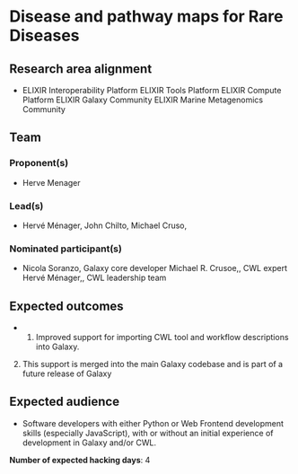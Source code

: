 # Disease and pathway maps for Rare Diseases

## Research area alignment

- ELIXIR Interoperability Platform
 ELIXIR Tools Platform
 ELIXIR Compute Platform
 ELIXIR Galaxy Community
 ELIXIR Marine Metagenomics Community

## Team

### Proponent(s)

- Herve Menager

### Lead(s)

- Hervé Ménager, John Chilto, Michael Cruso,

### Nominated participant(s)

- Nicola Soranzo, Galaxy core developer
 Michael R. Crusoe,, CWL expert
 Hervé Ménager,, CWL leadership team

## Expected outcomes

- 1) Improved support for importing CWL tool and workflow descriptions into Galaxy.
 2) This support is merged into the main Galaxy codebase and is part of a future release of Galaxy

## Expected audience

- Software developers with either Python or Web Frontend development skills (especially JavaScript), with or without an initial experience of development in Galaxy and/or CWL.

**Number of expected hacking days**: 4

